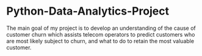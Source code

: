 # Python-Data-Analytics-Project
The main goal of my project is to develop an understanding of the cause of customer churn which assists telecom operators to predict customers who are most likely subject to churn, and what to do to retain the most valuable customer.
